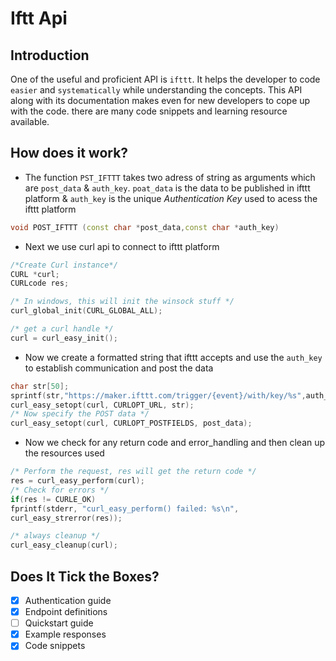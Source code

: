 # Iftt Api

## Introduction

One of the useful and proficient API is `ifttt`. It helps the developer to code `easier` and `systematically` while understanding the concepts. 
This API along with its documentation makes even for new developers to cope up with the code. there are many code snippets and learning resource available.

## How does it work?

- The function `PST_IFTTT` takes two adress of string as arguments which are `post_data` & `auth_key`. `poat_data` is the data to be published in  ifttt platform & `auth_key` is the unique *Authentication Key* used to acess the ifttt platform 
```c++
void POST_IFTTT (const char *post_data,const char *auth_key)
```
- Next we use curl api to connect to ifttt platform
```c++
/*Create Curl instance*/
CURL *curl;
CURLcode res;

/* In windows, this will init the winsock stuff */ 
curl_global_init(CURL_GLOBAL_ALL);

/* get a curl handle */ 
curl = curl_easy_init();

```
- Now we create a formatted string that ifttt accepts and use the `auth_key` to establish communication and post the data
```c++
char str[50];
sprintf(str,"https://maker.ifttt.com/trigger/{event}/with/key/%s",auth_key);
curl_easy_setopt(curl, CURLOPT_URL, str);
/* Now specify the POST data */ 
curl_easy_setopt(curl, CURLOPT_POSTFIELDS, post_data);

```
- Now we check for any return code and error_handling and then clean up  the resources used
```c++
/* Perform the request, res will get the return code */ 
res = curl_easy_perform(curl);
/* Check for errors */ 
if(res != CURLE_OK)
fprintf(stderr, "curl_easy_perform() failed: %s\n",
curl_easy_strerror(res));

/* always cleanup */ 
curl_easy_cleanup(curl);

```

## Does It Tick the Boxes?

- [x] Authentication guide
- [x] Endpoint definitions
- [ ] Quickstart guide
- [x] Example responses
- [x] Code snippets
